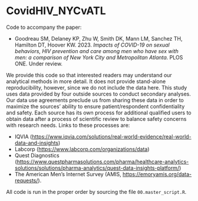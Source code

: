 # CovidHIV_NYCvATL

Code to accompany the paper:

- Goodreau SM, Delaney KP, Zhu W, Smith DK, Mann LM, Sanchez TH, Hamilton DT, Hoover KW. 2023. *Impacts of COVID-19 on sexual behaviors, HIV prevention and care among men who have sex with men: a comparison of New York City and Metropolitan Atlanta*. PLOS ONE. Under review.

We provide this code so that interested readers may understand our analytical methods in more detail. It does not provide stand-alone reproducibility, however, since we do not include the data here. This study uses data provided by four outside sources to conduct secondary analyses. Our data use agreements preclude us from sharing these data in order to maximize the sources’ ability to ensure patient/respondent confidentiality and safety. Each source has its own process for additional qualified users to obtain data after a process of scientific review to balance safety concerns with research needs. Links to these processes are:

- IQVIA (https://www.iqvia.com/solutions/real-world-evidence/real-world-data-and-insights)
- Labcorp (https://www.labcorp.com/organizations/data)
- Quest Diagnostics (https://www.questpharmasolutions.com/pharma/healthcare-analytics-solutions/solutions/pharma-analytics/quest-data-insights-platform/)
- The American Men’s Internet Survey (AMIS, https://emoryamis.org/data-requests/).

All code is run in the proper order by sourcing the file `00.master_script.R`.
